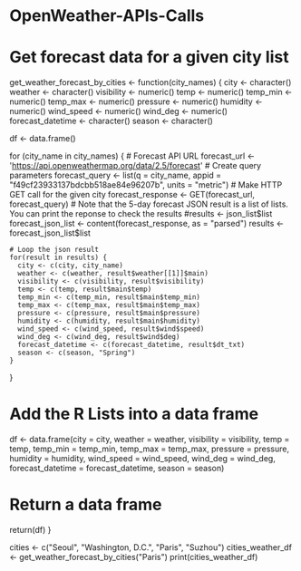 # OpenWeather-APIs-Calls

# Get forecast data for a given city list
get_weather_forecast_by_cities <- function(city_names) {
  city <- character()
  weather <- character()
  visibility <- numeric()
  temp <- numeric()
  temp_min <- numeric()
  temp_max <- numeric()
  pressure <- numeric()
  humidity <- numeric()
  wind_speed <- numeric()
  wind_deg <- numeric()
  forecast_datetime <- character()
  season <- character()
  
  df <- data.frame()
  
  for (city_name in city_names) {
    # Forecast API URL
    forecast_url <- 'https://api.openweathermap.org/data/2.5/forecast'
    # Create query parameters
    forecast_query <- list(q = city_name, appid = "f49cf23933137bdcbb518ae84e96207b", units = "metric")
    # Make HTTP GET call for the given city
    forecast_response <- GET(forecast_url, forecast_query)
    # Note that the 5-day forecast JSON result is a list of lists. You can print the reponse to check the results
    #results <- json_list$list
    forecast_json_list <- content(forecast_response, as = "parsed")
    results <- forecast_json_list$list
    
    # Loop the json result
    for(result in results) {
      city <- c(city, city_name)
      weather <- c(weather, result$weather[[1]]$main)
      visibility <- c(visibility, result$visibility)
      temp <- c(temp, result$main$temp)
      temp_min <- c(temp_min, result$main$temp_min)
      temp_max <- c(temp_max, result$main$temp_max)
      pressure <- c(pressure, result$main$pressure)
      humidity <- c(humidity, result$main$humidity)
      wind_speed <- c(wind_speed, result$wind$speed)
      wind_deg <- c(wind_deg, result$wind$deg)
      forecast_datetime <- c(forecast_datetime, result$dt_txt)
      season <- c(season, "Spring")
    }
  }
  
  # Add the R Lists into a data frame
  df <- data.frame(city = city, 
                   weather = weather,
                   visibility = visibility,
                   temp = temp,
                   temp_min = temp_min,
                   temp_max = temp_max,
                   pressure = pressure,
                   humidity = humidity,
                   wind_speed = wind_speed,
                   wind_deg = wind_deg,
                   forecast_datetime = forecast_datetime,
                   season = season)
  
  # Return a data frame
  return(df)
}


cities <- c("Seoul", "Washington, D.C.", "Paris", "Suzhou")
cities_weather_df <- get_weather_forecast_by_cities("Paris")
print(cities_weather_df)


